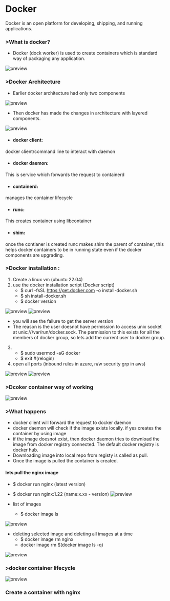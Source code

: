 #  Docker 
Docker is an open platform for developing, shipping, and running applications.
### >What is docker?
* Docker (dock worker) is used to create containers which is standard way of packaging any application.


![preview](./Images/docker1.png)

### >Docker Architecture
* Earlier docker architecture had only two components

![preview](./Images/docker2.webp)

* Then docker has made the changes in architecture with layered components.

![preview](./Images/docker3.webp)

* #### docker client: 
docker client/command line to interact with daemon
* #### docker daemon: 
This is service which forwards the request to containerd 
* #### containerd: 
manages the container lifecycle
* #### runc:
 This creates container using libcontainer
* #### shim: 
once the contianer is created runc makes shim the parent of container, this helps docker containers to be in running state even if the docker components are upgrading.
### >Docker installation :
1. Create a linux vm (ubuntu 22.04)
2. use the docker installation script  (Docker script)
   * $ curl -fsSL https://get.docker.com -o install-docker.sh
   * $ sh install-docker.sh 
   * $ docker version

![preview](./Images/docker4.PNG)   ![preview](./Images/docker5.PNG)
   * you will see the failure to get the server version
   * The reason is the user doesnot have permission to access unix socket at unix:///var/run/docker.sock. The permission to this exists for all the members of docker group, so lets add the current user to docker group.
3. * $ sudo usermod -aG docker <user-name>
   * $ exit  #(relogin)
4. open all ports (inbound rules in azure, n/w security grp in aws)

![preview](./Images/docker6.PNG)   ![preview](./Images/docker7.PNG)

### >Dcoker container way of working
![preview](./Images/docker8.PNG)
### >What happens
* docker client will forward the request to docker daemon
* docker daemon will check if the image exists locally. if yes creates the container by using image
* if the image doesnot exist, then docker daemon tries to download the image from docker registry connected. The default docker registry is docker hub.
* Downloading image into local repo from registy is called as pull.
* Once the image is pulled the container is created.

#### lets pull the nginx image 
  * $ docker run nginx        (latest version)

  * $ docker run nginx:1.22   (name:x.xx - version)
![preview](./Images/docker10.PNG)

* list of images
  * $ docker image ls 

![preview](./Images/docker11.PNG)  

* deleting selected image and deleting all images at a time
  * $ docker image rm nginx
  * docker image rm $(docker image ls -q)

![preview](./Images/docker12.PNG)

### >docker container lifecycle

![preview](./Images/docker9.PNG)

### Create a container with nginx


















 
   
   

